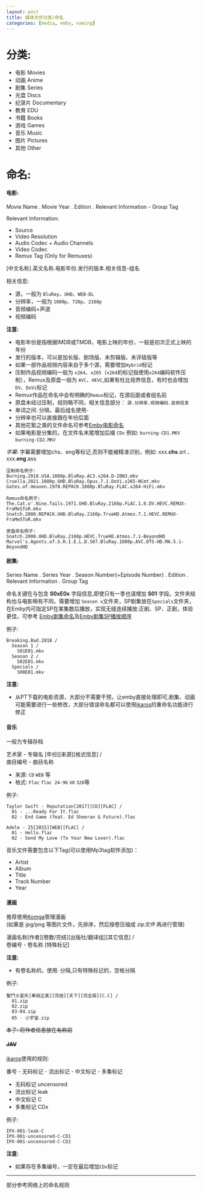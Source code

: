 ```yaml
---
layout: post
title: 媒体文件分类/命名
categories: [media, emby, naming]
---
```


# 分类:
  - 电影 Movies
  - 动画 Anime
  - 剧集 Series
  - 光盘 Discs
  - 纪录片 Documentary
  - 教育 EDU
  - 书籍 Books
  - 游戏 Games
  - 音乐 Music
  - 图片 Pictures
  - 其他 Other

# 命名:

#### 电影:

Movie Name . Movie Year . Edition . Relevant Information - Group Tag

Relevant Information:
  - Source
  - Video Resolution
  - Audio Codec + Audio Channels
  - Video Codec
  - Remux Tag (Only for Remuxes)

[中文名称].英文名称.电影年份.发行的版本.相关信息-组名

相关信息:
  - 源，一般为 `BluRay`、`UHD`、`WEB-DL`
  - 分辨率，一般为 `1080p`、`720p`、`2160p`
  - 音频编码+声道
  - 视频编码

__注意:__
- 电影年份是指根据IMDB或TMDB，电影上映的年份，一般是初次正式上映的年份
- 发行的版本，可以是加长版、剧场版、未剪辑版、未评级版等
- 如果一部作品视频内容来自于多个源，需要增加`Hybrid`标记
- 压制作品视频编码一般为 `x264`、`x265`（`x264`的标记指使用`x264`编码软件压制），Remux及原盘一般为 `AVC`、`HEVC`,如果有杜比视界信息，有时也会增加`DV`、`DoVi`标记
- Remux作品在命名中会有明确的`Remux`标记，在源后面或者组名前
- 原盘未经过压制，规则略不同，相关信息部分： `源.分辨率.视频编码.音频信息`
- 单词之间`.`分隔，最后组名使用`-`
- 分辨率也可以直接跟在年份后面
- 其他花絮之类的文件命名可参考[Emby电影命名](https://support.emby.media/support/solutions/articles/44001159102-movie-naming)
- 如果电影是分集的，在文件名末尾增加后缀 `CDx` 例如:  `burning-CD1.MKV` `burning-CD2.MKV`

_字幕_:
字幕需要增加chs、eng等标记,否则不能被精准识别，例如: xxx.__chs__.srt  、 xxx.__eng__.ass

```
压制命名例子:
Burning.2018.USA.1080p.BluRay.AC3.x264.D-Z0N3.mkv
Cruella.2021.1080p.UHD.BluRay.Opus.7.1.DoVi.x265-NCmt.mkv
Gates.of.Heaven.1978.REPACK.1080p.BluRay.FLAC.x264-HiFi.mkv

Remux命名例子:
The.Cat.o'.Nine.Tails.1971.UHD.BluRay.2160p.FLAC.1.0.DV.HEVC.REMUX-FraMeSToR.mkv
Snatch.2000.REPACK.UHD.BluRay.2160p.TrueHD.Atmos.7.1.HEVC.REMUX-FraMeSToR.mkv

原盘命名例子:
Snatch.2000.UHD.BluRay.2160p.HEVC.TrueHD.Atmos.7.1-BeyondHD
Marvel's.Agents.of.S.H.I.E.L.D.S07.BluRay.1080p.AVC.DTS-HD.MA.5.1-BeyondHD
```

#### 剧集:

Series Name . Series Year . Season Number(+Episode Number) . Edition . Relevant Information . Group Tag

命名关键在与包含 __S0xE0x__ 字段信息,即使只有一季也请增加 __S01__ 字段。文件夹结构也与电影稍有不同，需要增加 `Season x`文件夹，SP剧集放在`Specials`文件夹，在Emby内可指定SP在某集数后播放，实现无缝连续播放:正剧、SP、正剧，体验更佳。可参考 [Emby剧集命名](https://support.emby.media/support/solutions/articles/44001159110-tv-naming)及[Emby剧集SP播放顺序](https://support.emby.media/support/solutions/articles/44001904299-ordering-tv-show-special-extras)

例子:
```
Breaking.Bad.2018 /
  Season 1 /
    S01E01.mkv
  Season 2 /
    S02E01.mkv
  Specials /
    S00E01.mkv
```

__注意:__
- 从PT下载的电影资源，大部分不需要干预，让emby直接处理即可,剧集、动画可能需要进行一些修改，大部分错误命名都可以使用[ikaros](https://github.com/Suwmlee/ikaros)的重命名功能进行修正

#### 音乐

一般为专辑存档

艺术家 - 专辑名 [年份][来源][格式信息] /  
    曲目编号 - 曲目名称

- 来源: `CD` `WEB` 等
- 格式: `Flac`  `flac 24-96` `V0` `320`等

例子:
```
Taylor Swift - Reputation[2017][CD][FLAC] /
  01 - ...Ready For It.flac
  02 - End Game (feat. Ed Sheeran & Future).flac

Adele - 25[2015][WEB][FLAC] /
  01 - Hello.flac
  02 - Send My Love (To Your New Lover).flac
```
音乐文件需要包含以下Tag(可以使用Mp3tag软件添加)：
- Artist
- Album
- Title
- Track Number
- Year

#### 漫画

推荐使用[Komga](https://komga.org/)管理漫画  
(如果是 jpg/png 等图片文件，先排序，然后按卷压缩成 _zip文件_ 再进行管理)

漫画名称[作者][卷数/完结][出版社/翻译组][其它信息] /  
    卷编号 - 卷名称 [特殊标记]

__注意:__
- 有卷名称的，使用` - `分隔,只有特殊标记的，空格分隔

例子:
```
聖鬥士星矢[車田正美][完结][天下][完全版][C.C] /
  01.zip
  02.zip
  03-04.zip
  05 - 小宇宙.zip
```
~~本子: 将作者信息放在名称前~~

#### ~~JAV~~

[ikaros](https://github.com/Suwmlee/ikaros)使用的规则:

番号 - 无码标记 - 流出标记 - 中文标记 - 多集标记
- 无码标记  uncensored
- 流出标记  leak
- 中文标记  C
- 多集标记  CDx

例子:
```
IPX-001-leak-C
IPX-001-uncensored-C-CD1
IPX-001-uncensored-C-CD2
```

__注意:__
- 如果存在多集编号，一定在最后增加`CDx`标记

---
部分参考网络上的命名规则
